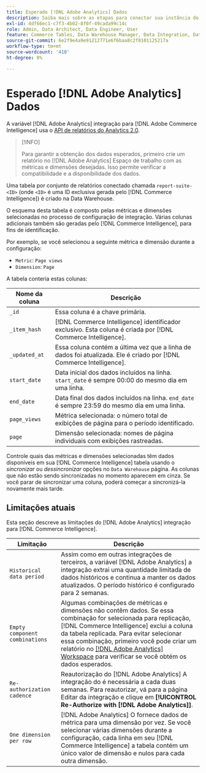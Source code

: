 ```yaml
---
title: Esperado [!DNL Adobe Analytics] Dados
description: Saiba mais sobre as etapas para conectar sua instância do RDS.
exl-id: 4df66ec1-c7f3-4b02-8f0f-49cada99c14c
role: Admin, Data Architect, Data Engineer, User
feature: Commerce Tables, Data Warehouse Manager, Data Integration, Data Import/Export
source-git-commit: 6e2f9e4a9e91212771e6f6baa8c2f8101125217a
workflow-type: tm+mt
source-wordcount: '410'
ht-degree: 0%

---
```


# Esperado [!DNL Adobe Analytics] Dados

A variável [!DNL Adobe Analytics] integração para [!DNL Adobe Commerce Intelligence] usa o [API de relatórios do Analytics 2.0](https://developer.adobe.com/analytics-apis/docs/2.0/#!AdobeDocs/analytics-2.0-apis/master/README.md).

>[!INFO]
>
>Para garantir a obtenção dos dados esperados, primeiro crie um relatório no [!DNL Adobe Analytics] Espaço de trabalho com as métricas e dimensões desejadas. Isso permite verificar a compatibilidade e a disponibilidade dos dados.

Uma tabela por conjunto de relatórios conectado chamada `report-suite-<ID>` (onde `<ID>` é uma ID exclusiva gerada pelo [!DNL Commerce Intelligence]) é criado na Data Warehouse.

O esquema desta tabela é composto pelas métricas e dimensões selecionadas no processo de configuração de integração. Várias colunas adicionais também são geradas pelo [!DNL Commerce Intelligence], para fins de identificação.

Por exemplo, se você selecionou a seguinte métrica e dimensão durante a configuração:
- `Metric`: `Page views`
- `Dimension`: `Page`

A tabela conteria estas colunas:

| Nome da coluna | Descrição |
| --- | --- |
| `_id` | Essa coluna é a chave primária. |
| `_item_hash` | [!DNL Commerce Intelligence] identificador exclusivo. Esta coluna é criada por [!DNL Commerce Intelligence]. |
| `_updated_at` | Essa coluna contém a última vez que a linha de dados foi atualizada. Ele é criado por [!DNL Commerce Intelligence]. |
| `start_date` | Data inicial dos dados incluídos na linha. `start_date` é sempre 00:00 do mesmo dia em uma linha. |
| `end_date` | Data final dos dados incluídos na linha. `end_date` é sempre 23:59 do mesmo dia em uma linha. |
| `page_views` | Métrica selecionada: o número total de exibições de página para o período identificado. |
| `page` | Dimensão selecionada: nomes de página individuais com exibições rastreadas. |

Controle quais das métricas e dimensões selecionadas têm dados disponíveis em sua [!DNL Commerce Intelligence] tabela usando o *sincronizar* ou *dessincronizar* opções no `Data Warehouse` página. As colunas que não estão sendo sincronizadas no momento aparecem em cinza. Se você parar de sincronizar uma coluna, poderá começar a sincronizá-la novamente mais tarde.

## Limitações atuais

Esta seção descreve as limitações do [!DNL Adobe Analytics] integração para [!DNL Commerce Intelligence].

| Limitação | Descrição |
| --- | --- |
| `Historical data period` | Assim como em outras integrações de terceiros, a variável [!DNL Adobe Analytics] a integração extrai uma quantidade limitada de dados históricos e continua a manter os dados atualizados. O período histórico é configurado para 2 semanas. |
| `Empty component combinations` | Algumas combinações de métricas e dimensões não contêm dados. Se essa combinação for selecionada para replicação, [!DNL Commerce Intelligence] exclui a coluna da tabela replicada. Para evitar selecionar essa combinação, primeiro você pode criar um relatório no [[!DNL Adobe Analytics] Workspace](https://experienceleague.adobe.com/docs/analytics/analyze/analysis-workspace/home.html) para verificar se você obtém os dados esperados. |
| `Re-authorization cadence` | Reautorização do [!DNL Adobe Analytics] A integração do é necessária a cada duas semanas. Para reautorizar, vá para a página Editar da integração e clique em **[!UICONTROL Re-Authorize with [!DNL Adobe Analytics]]**. |
| `One dimension per row` | [!DNL Adobe Analytics] O fornece dados de métrica para uma dimensão por vez. Se você selecionar várias dimensões durante a configuração, cada linha em seu [!DNL Commerce Intelligence] a tabela contém um único valor de dimensão e nulos para cada outra dimensão. |
